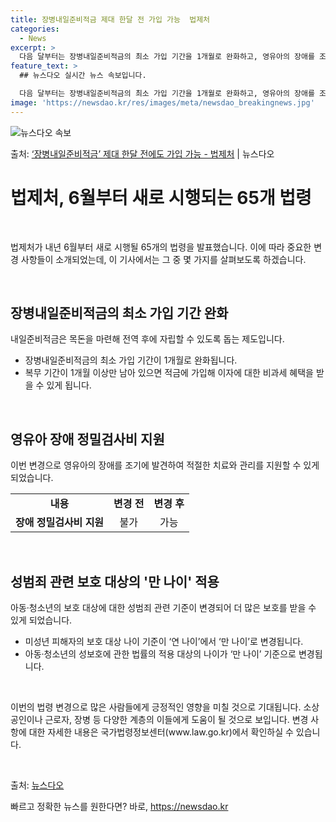 ```yaml
---
title: 장병내일준비적금 제대 한달 전 가입 가능  법제처
categories:
  - News
excerpt: >
  다음 달부터는 장병내일준비적금의 최소 가입 기간을 1개월로 완화하고, 영유아의 장애를 조기에 발견하기 위한 …
feature_text: >
  ## 뉴스다오 실시간 뉴스 속보입니다.

  다음 달부터는 장병내일준비적금의 최소 가입 기간을 1개월로 완화하고, 영유아의 장애를 조기에 발견하기 위한 …
image: 'https://newsdao.kr/res/images/meta/newsdao_breakingnews.jpg'
---
```


![뉴스다오 속보](https://newsdao.kr/res/images/meta/newsdao_breakingnews.jpg)

<p>출처: <a href="https://newsdao.kr/3947" rel="dofollow">‘장병내일준비적금’ 제대 한달 전에도 가입 가능 - 법제처</a> | 뉴스다오</p>

<h1>법제처, 6월부터 새로 시행되는 65개 법령</h1>
<p data-ke-size="size16">&nbsp;</p>
법제처가 내년 6월부터 새로 시행될 65개의 법령을 발표했습니다. 이에 따라 중요한 변경 사항들이 소개되었는데, 이 기사에서는 그 중 몇 가지를 살펴보도록 하겠습니다.
<p data-ke-size="size16">&nbsp;</p>
<h2 data-ke-size="size26">장병내일준비적금의 최소 가입 기간 완화</h2>
<p data-ke-size="size16">내일준비적금은 목돈을 마련해 전역 후에 자립할 수 있도록 돕는 제도입니다.</p>
<ul>
	<li>장병내일준비적금의 최소 가입 기간이 1개월로 완화됩니다.</li>
	<li>복무 기간이 1개월 이상만 남아 있으면 적금에 가입해 이자에 대한 비과세 혜택을 받을 수 있게 됩니다.</li>
</ul>
<p data-ke-size="size16">&nbsp;</p>
<h2 data-ke-size="size26">영유아 장애 정밀검사비 지원</h2>
<p data-ke-size="size16">이번 변경으로 영유아의 장애를 조기에 발견하여 적절한 치료와 관리를 지원할 수 있게 되었습니다.</p>
<table style="width: 100%;">
	<tbody>
		<tr>
			<td style="text-align: center; height: 17px;"><b>내용</b></td>
			<td style="text-align: center; height: 17px;"><b>변경 전</b></td>
			<td style="text-align: center; height: 17px;"><b>변경 후</b></td>
		</tr>
		<tr>
			<td style="text-align: center; height: 17px;"><b>장애 정밀검사비 지원</b></td>
			<td style="text-align: center; height: 17px;">불가</td>
			<td style="text-align: center; height: 17px;">가능</td>
		</tr>
	</tbody>
</table>
<p data-ke-size="size16">&nbsp;</p>
<h2 data-ke-size="size26">성범죄 관련 보호 대상의 '만 나이' 적용</h2>
<p data-ke-size="size16">아동·청소년의 보호 대상에 대한 성범죄 관련 기준이 변경되어 더 많은 보호를 받을 수 있게 되었습니다.</p>
<ul>
	<li>미성년 피해자의 보호 대상 나이 기준이 ‘연 나이’에서 ‘만 나이’로 변경됩니다.</li>
	<li>아동·청소년의 성보호에 관한 법률의 적용 대상의 나이가 ‘만 나이’ 기준으로 변경됩니다.</li>
</ul>
<p data-ke-size="size16">&nbsp;</p>
이번의 법령 변경으로 많은 사람들에게 긍정적인 영향을 미칠 것으로 기대됩니다. 소상공인이나 근로자, 장병 등 다양한 계층의 이들에게 도움이 될 것으로 보입니다. 변경 사항에 대한 자세한 내용은 국가법령정보센터(www.law.go.kr)에서 확인하실 수 있습니다.
<p data-ke-size="size16">&nbsp;</p>
출처: <a href="https://newsdao.kr/3947">뉴스다오</a> 

빠르고 정확한 뉴스를 원한다면? 바로, <a href="https://newsdao.kr" rel="dofollow">https://newsdao.kr</a>


